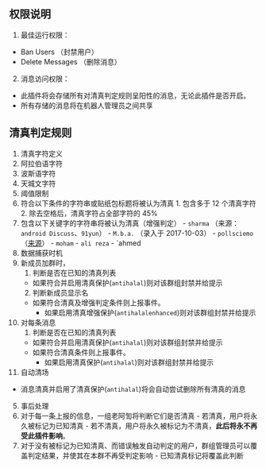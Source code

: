 ## 权限说明

1. 最佳运行权限：
  - Ban Users （封禁用户）
  - Delete Messages （删除消息）
2. 消息访问权限：
  - 此插件将会存储所有对清真判定规则呈阳性的消息，无论此插件是否开启。
  - 所有存储的消息将在机器人管理员之间共享
  
## 清真判定规则

1. 清真字符定义
  1. 阿拉伯语字符
  2. 波斯语字符
  3. 天城文字符
2. 阈值限制
  1. 符合以下条件的字符串或贴纸包标题将被认为清真
    1. 包含多于 12 个清真字符
    2. 除去空格后，清真字符占全部字符的 45%
  2. 包含以下关键字的字符串将被认为清真（增强判定）
    - `sharma` （来源：`android Discuss`、`91yun`）
    - `M.b.a.` （录入于 2017-10-03）
    - `pollsciemo` （[来源](https://t.me/geekschannel/844)）
    - `moham`
    - `ali reza`
    - `ahmed
3. 数据捕获时机
  1. 新成员加群时，
     1. 判断是否在已知的清真列表
       - 如果符合并启用清真保护(`antihalal`)则对该群组封禁并给提示
     2. 判断新成员显示名
       - 如果符合清真及增强判定条件则上报事件。
           - 如果启用清真增强保护(`antihalalenhanced`)则对该群组封禁并给提示
  2. 对每条消息
     1. 判断是否在已知的清真列表
       - 如果符合并启用清真保护(`antihalal`)则对该群组封禁并给提示
     - 如果符合清真条件则上报事件。
       - 如果启用清真保护(`antihalal`)则对该群组封禁并给提示
4. 自动清场
  - 消息清真并启用了清真保护(`antihalal`)将会自动尝试删除所有清真的消息
5. 事后处理
  1. 对于每一条上报的信息，一组老阿訇将判断它们是否清真
    - 若清真，用户将永久被标记为已知清真
    - 若不清真，用户将永久被标记为不清真，**此后将永不再受此插件影响**。
  2. 对于没有被标记为已知清真、而错误触发自动判定的用户，群组管理员可以覆盖判定结果，并使其在本群不再受判定影响
    - 已知清真标记将覆盖此判断